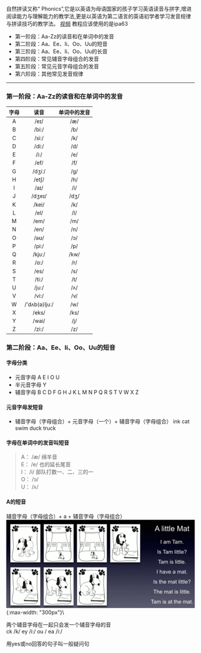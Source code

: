 自然拼读又称“ Phonics”,它是以英语为母语国家的孩子学习英语读音与拼字,增进阅读能力与理解能力的教学法,更是以英语为第二语言的英语初学者学习发音规律与拼读技巧的教学法。
[视频](https://www.bilibili.com/video/BV14G4y1X7Fv?p=1)
教程应该使用的是ipa63

- 第一阶段：Aa-Zz的读音和在单词中的发音
- 第二阶段：Aa、Ee、Ii、Oo、Uu的短音
- 第三阶段：Aa、Ee、Ii、Oo、Uu的长音
- 第四阶段：常见辅音字母组合的发音
- 第五阶段：常见元音字母组合的发音
- 第六阶段：其他常见发音规律

---

### 第一阶段：Aa-Zz的读音和在单词中的发音

| 字母 | 读音 | 单词中的发音 |
| :-----: | :----: | :----: |
| A | /eɪ/ | /æ/ |
| B | /bi:/ | /b/ |
| C | /si:/ | /k/ |
| D | /di:/ | /d/ |
| E | /i:/ | /e/ |
| F | /ef/ | /f/ |
| G | /dʒiː/ | /g/ |
| H | /etʃ/ | /h/ |
| I | /aɪ/ | /i/ |
| J | /dʒeɪ/ | /dʒ/ |
| K | /kei/ | /k/ |
| L | /el/ | /l/ |
| M | /em/ | /m/ |
| N | /en/ | /n/ |
| O | /əʊ/ | /ɔ/ |
| P | /pi:/ | /p/ |
| Q | /kjuː/ | /kw/ |
| R | /ɑ:/ | /r/ |
| S | /es/ | /s/ |
| T | /ti:/ | /t/ |
| U | /juː/ | /ʌ/ |
| V | /vi:/ | /v/ |
| W | /'dʌb(ə)ljuː/ | /w/ |
| X | /eks/ | /ks/ |
| Y | /wai/ | /j/ |
| Z | /zi:/ | /z/|

### 第二阶段：Aa、Ee、Ii、Oo、Uu的短音
#### 字母分类
- 元音字母 A E I O U
- 半元音字母 Y
- 辅音字母 B C D F G H J K L M N P Q R S T V W X Z

#### 元音字母发短音
- 辅音字母（字母组合）+ 元音字母（一个）+ 辅音字母（字母组合）
ink
cat
swim
duck
truck

#### 字母在单词中的发音叫短音
>A： /æ/ 绵羊音\
E： /e/ 也的延长尾音\
I： /i/ 部队打数一、二、三的一\
O： /ɔ/ \
U： /ʌ/ 

#### A的短音
辅音字母（字母组合）+ a + 辅音字母（字母组合）
![a](./img/a.jpg){:max-width: "300px"}\



两个辅音字母在一起只会发一个辅音字母的音\
ck /k/
ey /i:/
ou /
ea /i:/


用yes或no回答的句子叫一般疑问句